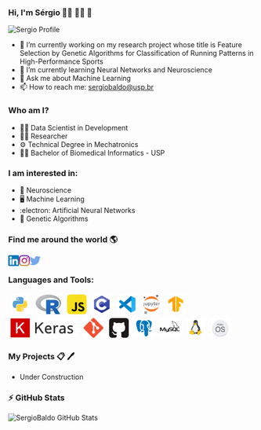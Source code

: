 ### Hi, I'm Sérgio :technologist: :man_scientist: 👋

<!--
Background  profile photo reference : <a href="http://www.freepik.com">Designed by starline / Freepik</a>
Icons reference : https://icons8.com/
-->

![Sergio Profile](img/banner.png)

- 🔭 I’m currently working on my research project whose title is Feature Selection by Genetic Algorithms for Classification of Running Patterns in High-Performance Sports
- 🌱 I’m currently learning Neural Networks and Neuroscience
- 💬 Ask me about Machine Learning
- 📫 How to reach me: sergiobaldo@usp.br

### Who am I?
* :technologist: Data Scientist in Development
* :man_scientist: Researcher
* :gear: Technical Degree in Mechatronics
* :man_student: Bachelor of Biomedical Informatics - USP


### I am interested in:
* :brain:  Neuroscience
* :desktop_computer:  Machine Learning
* :electron: Artificial Neural Networks
* :dna:  Genetic Algorithms


### Find me around the world :earth_americas:

[<img align="left" alt="SergioBaldo | YouTube" width="22px" src="img/linkedin.png" />][linkedin]
[<img align="left" alt="SergioBaldo | LinkedIn" width="22px" src="img/instagram.png" />][instagram]
[<img align="left" alt="SergioBaldo | Twitter" width="22px" src="img/twitter.png" />][twitter]

<br />

### Languages and Tools:

<p align="left">
<img src="img/python.svg" alt="Python" height="40" style="vertical-align:top; margin:4px">
<img src="img/Rlogo.svg" alt="R" height="40" style="vertical-align:top; margin:4px">
<img src="img/javascript.svg" alt="JS" height="40" style="vertical-align:top; margin:4px">
<img src="img/c.png" alt="c" height="40" style="vertical-align:top; margin:4px">
<img src="img/visualstudio.svg" alt="Visual Studio Code" height="40" style="vertical-align:top; margin:4px">
<img src="img/jupyter.svg" alt="jupyter" height="40" style="vertical-align:top; margin:4px">
<img src="img/tensorflow.png" alt="tensorflow" height="40" style="vertical-align:top; margin:4px">
<img src="img/keras.png" alt="keras" height="40" style="vertical-align:top; margin:4px">
<img src="img/git.png" alt="Git" height="40" style="vertical-align:top; margin:4px">
<img src="img/github.png" alt="GitHub" height="40" style="vertical-align:top; margin:4px">
<img src="img/postgresql.svg" alt="postgresql" height="40" style="vertical-align:top; margin:4px">
<img src="img/mysql.svg" alt="mysql" height="40" style="vertical-align:top; margin:4px">
<img src="img/linux.svg" alt="Linux" height="40" style="vertical-align:top; margin:4px">
<img src="img/macos.svg" alt="MacOS" height="40" style="vertical-align:top; margin:4px">

</p>

### My Projects :clipboard: :pen:

* Under Construction   



### :zap:  GitHub Stats	

![SergioBaldo GitHub Stats](https://github-readme-stats.vercel.app/api?username=SergioBaldo&theme=vue-dark&show_icons=true)


[linkedin]: https://www.linkedin.com/in/sergiobaldo/
[twitter]: https://twitter.com/SergioBaldo1
[instagram]: https://www.instagram.com/sergiobaldo_/


